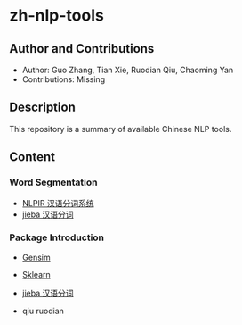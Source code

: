 # zh-nlp-tools

## Author and Contributions
- Author: Guo Zhang, Tian Xie, Ruodian Qiu, Chaoming Yan
- Contributions: Missing

## Description
This repository is a summary of available Chinese NLP tools.


## Content

### Word Segmentation

- [NLPIR 汉语分词系统](http://ictclas.nlpir.org/)
- [jieba 汉语分词](https://github.com/fxsjy/jieba/)

### Package Introduction

- [Gensim](http://radimrehurek.com/gensim/index.html)
- [Sklearn](http://scikit-learn.org/stable/modules/linear_model.html)
- [jieba 汉语分词](https://github.com/fxsjy/jieba/)

- qiu ruodian 



